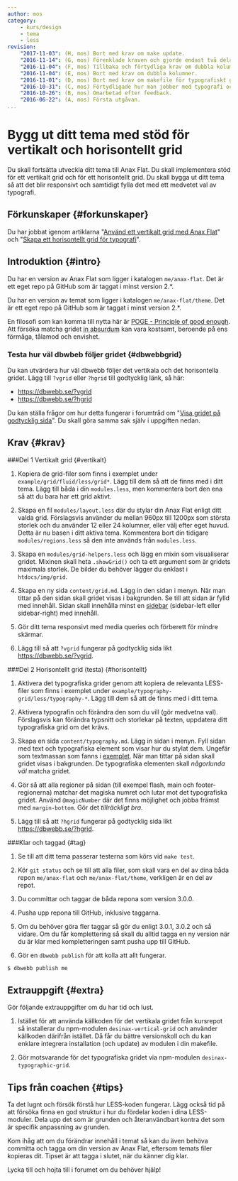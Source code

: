 ```yaml
---
author: mos
category:
    - kurs/design
    - tema
    - less
revision:
    "2017-11-03": (H, mos) Bort med krav om make update.
    "2016-11-14": (G, mos) Förenklade kraven och gjorde endast två delar.
    "2016-11-04": (F, mos) Tillbaka och förtydliga krav om dubbla kolumner.
    "2016-11-04": (E, mos) Bort med krav om dubbla kolumner.
    "2016-11-01": (D, mos) Bort med krav om makefile för typografiskt grid.
    "2016-10-31": (C, mos) Förtydligade hur man jobber med typografi och det hotrisontella gridet, kopiering kontra modifiering.
    "2016-10-26": (B, mos) Omarbetad efter feedback.
    "2016-06-22": (A, mos) Första utgåvan.
...
```

Bygg ut ditt tema med stöd för vertikalt och horisontellt grid
===================================

Du skall fortsätta utveckla ditt tema till Anax Flat. Du skall implementera stöd för ett vertikalt grid och för ett horisontellt grid. Du skall bygga ut ditt tema så att det blir responsivt och samtidigt fylla det med ett medvetet val av typografi.

<!--more-->



Förkunskaper {#forkunskaper}
-----------------------

Du har jobbat igenom artiklarna "[Använd ett vertikalt grid med Anax Flat](kunskap/anvand-vertikalt-grid-med-anax-flat)" och "[Skapa ett horisontellt grid för typografi](kunskap/skapa-ett-horisontellt-grid-for-typografi)".



Introduktion {#intro}
-----------------------

Du har en version av Anax Flat som ligger i katalogen `me/anax-flat`. Det är ett eget repo på GitHub som är taggat i minst version 2.\*.

Du har en version av temat som ligger i katalogen `me/anax-flat/theme`. Det är ett eget repo på GitHub som är taggat i minst version 2.\*.

En filosofi som kan komma till nytta här är [POGE - Principle of good enough](https://en.wikipedia.org/wiki/Principle_of_good_enough). Att försöka matcha gridet <abbr title="En sak eller uppfattning har drivits bortom vad som är rimligt.">in absurdum</abbr> kan vara kostsamt, beroende på ens förmåga, tålamod och envishet.



### Testa hur väl dbwbeb följer gridet {#dbwebbgrid}

Du kan utvärdera hur väl dbwebb följer det vertikala och det horisontella gridet. Lägg till `?vgrid` eller `?hgrid` till godtycklig länk, så här:

* https://dbwebb.se/?vgrid
* https://dbwebb.se/?hgrid

Du kan ställa frågor om hur detta fungerar i forumtråd om "[Visa gridet på godtycklig sida](t/5974)". Du skall göra samma sak själv i uppgiften nedan.



Krav {#krav}
-----------------------



###Del 1 Vertikalt grid {#vertikalt}

1. Kopiera de grid-filer som finns i exemplet under `example/grid/fluid/less/grid*`. Lägg till dem så att de finns med i ditt tema. Lägg till båda i din `modules.less`, men kommentera bort den ena så att du bara har ett grid aktivt.

1. Skapa en fil `modules/layout.less` där du stylar din Anax Flat enligt ditt valda grid. Förslagsvis använder du mellan 960px till 1200px som största storlek och du använder 12 eller 24 kolumner, eller välj efter eget huvud. Detta är nu basen i ditt aktiva tema. Kommentera bort din tidigare `modules/regions.less` så den inte används från `modules.less`.

1. Skapa en `modules/grid-helpers.less` och lägg en mixin som visualiserar gridet. Mixinen skall heta `.showGrid()` och ta ett argument som är gridets maximala storlek. De bilder du behöver lägger du enklast i `htdocs/img/grid`.

1. Skapa en ny sida `content/grid.md`. Lägg in den sidan i menyn. När man tittar på den sidan skall gridet visas i bakgrunden. Se till att sidan är fylld med innehåll. Sidan skall innehålla minst en [sidebar](t/5890) (sidebar-left eller sidebar-right) med innehåll.

1. Gör ditt tema responsivt med media queries och förberett för mindre skärmar.

1. Lägg till så att `?vgrid` fungerar på godtycklig sida likt https://dbwebb.se/?vgrid.

<!--
1. Skapa ett target för `upgrade-grid` i din Makefile som hämtar hem senaste versionen av grid-filerna från [kursrepot på GitHub](https://github.com/dbwebb-se/design/tree/master/example/grid/fluid/less).
-->



###Del 2 Horisontellt grid (testa) {#horisontellt}

1. Aktivera det typografiska grider genom att kopiera de relevanta LESS-filer som finns i exemplet under `example/typography-grid/less/typography-*`. Lägg till dem så att de finns med i ditt tema.

1. Aktivera typografin och förändra den som du vill (gör medvetna val). Förslagsvis kan förändra typsnitt och storlekar på texten, uppdatera ditt typografiska grid om det krävs.

1. Skapa en sida `content/typography.md`. Lägg in sidan i menyn. Fyll sidan med text och typografiska element som visar hur du stylat dem. Ungefär som textmassan som fanns i [exemplet](repo/design/example/typography-grid/typography.html). När man tittar på sidan skall gridet visas i bakgrunden. De typografiska elementen skall *någorlunda väl* matcha gridet.

1. Gör så att alla regioner på sidan (till exempel flash, main och footer-regionerna) matchar det magiska numret och lutar mot det typografiska gridet. Använd `@magicNumber` där det finns möjlighet och jobba främst med `margin-bottom`. Gör det *tillräckligt bra*.

1. Lägg till så att `?hgrid` fungerar på godtycklig sida likt https://dbwebb.se/?hgrid.



###Klar och taggad {#tag}

1. Se till att ditt tema passerar testerna som körs vid `make test`.

1. Kör `git status` och se till att alla filer, som skall vara en del av dina båda repon `me/anax-flat` och `me/anax-flat/theme`, verkligen är en del av repot.

1. Du committar och taggar de båda repona som version 3.0.0.

1. Pusha upp repona till GitHub, inklusive taggarna.

1. Om du behöver göra fler taggar så gör du enligt 3.0.1, 3.0.2 och så vidare. Om du får komplettering så skall du alltid tagga en ny version när du är klar med kompletteringen samt pusha upp till GitHub.

1. Gör en `dbwebb publish` för att kolla att allt fungerar.

```bash
$ dbwebb publish me
```



Extrauppgift {#extra}
-----------------------

Gör följande extrauppgifter om du har tid och lust.

1. Istället för att använda källkoden för det vertikala gridet från kursrepot så installerar du npm-modulen `desinax-vertical-grid` och använder källkoden därifrån istället. Då får du bättre versionskoll och du kan enklare integrera installation (och update) av modulen i din makefile.

1. Gör motsvarande för det typografiska gridet via npm-modulen `desinax-typographic-grid`.



Tips från coachen {#tips}
-----------------------

Ta det lugnt och försök förstå hur LESS-koden fungerar. Lägg också tid på att försöka finna en god struktur i hur du fördelar koden i dina LESS-moduler. Dela upp det som är grunden och återanvändbart kontra det som är specifik anpassning av grunden.

Kom ihåg att om du förändrar innehåll i temat så kan du även behöva committa och tagga om din version av Anax Flat, eftersom temats filer kopieras dit. Tipset är att tagga i slutet, när du känner dig klar.

Lycka till och hojta till i forumet om du behöver hjälp!
